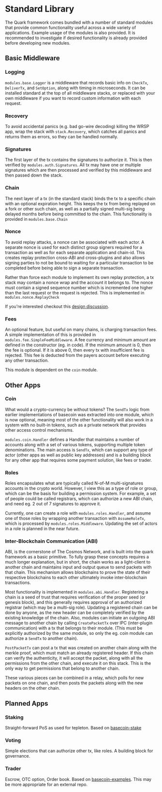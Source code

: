 # Standard Library

The Quark framework comes bundled with a number of standard modules that
provide common functionality useful across a wide variety of applications.
Example usage of the modules is also provided. It is recommended to investigate
if desired functionality is already provided before developing new modules.

## Basic Middleware

### Logging

`modules.base.Logger` is a middleware that records basic info on `CheckTx`,
`DeliverTx`, and `SetOption`, along with timing in microseconds. It can be
installed standard at the top of all middleware stacks, or replaced with your
own middleware if you want to record custom information with each request.

### Recovery

To avoid accidental panics (e.g. bad go-wire decoding) killing the WRSP app,
wrap the stack with `stack.Recovery`, which catches all panics and returns
them as errors, so they can be handled normally.

### Signatures

The first layer of the tx contains the signatures to authorize it.  This is
then verified by `modules.auth.Signatures`.  All tx may have one or multiple
signatures which are then processed and verified by this middleware and then
passed down the stack.

### Chain

The next layer of a tx (in the standard stack) binds the tx to a specific chain
with an optional expiration height.  This keeps the tx from being replayed on
a fork or other such chain, as well as a partially signed multi-sig being delayed
months before being committed to the chain. This functionality is provided in
`modules.base.Chain`

### Nonce

To avoid replay attacks, a nonce can be associated with each actor. A separate
nonce is used for each distinct group signers required for a transaction as
well as for each separate application and chain-id. This creates replay
protection cross-ABI and cross-plugins and also allows signing parties to not
be bound to waiting for a particular transaction to be completed before being
able to sign a separate transaction.

 Rather than force each module to implement its own replay protection, a tx
stack may contain a nonce wrap and the account it belongs to. The nonce must
contain a signed sequence number which is incremented one higher than the last
request or the request is rejected. This is implemented in
`modules.nonce.ReplayCheck`

If you're interested checkout this [design
discussion](https://github.com/tepleton/basecoin/issues/160).

### Fees

An optional feature, but useful on many chains, is charging transaction fees. A
simple implementation of this is provided in `modules.fee.SimpleFeeMiddleware`.
A fee currency and minimum amount are defined in the constructor (eg. in code).
If the minimum amount is 0, then the fee is optional. If it is above 0, then
every tx with insufficient fee is rejected. This fee is deducted from the
payers account before executing any other transaction.

This module is dependent on the `coin` module.

## Other Apps

### Coin

What would a crypto-currency be without tokens? The `SendTx` logic from earlier
implementations of basecoin was extracted into one module, which is now
optional, meaning most of the other functionality will also work in a system
with no built-in tokens, such as a private network that provides other access
control mechanisms.

`modules.coin.Handler` defines a Handler that maintains a number of accounts
along with a set of various tokens, supporting multiple token denominations.
The main access is `SendTx`, which can support any type of actor (other apps as
well as public key addresses) and is a building block for any other app that
requires some payment solution, like fees or trader.

### Roles

Roles encapsulates what are typically called N-of-M multi-signatures accounts
in the crypto world. However, I view this as a type of role or group, which can
be the basis for building a permission system. For example, a set of people
could be called registrars, which can authorize a new ABI chain, and need eg. 2
out of 7 signatures to approve it.

Currently, one can create a role with `modules.roles.Handler`, and assume one
of those roles by wrapping another transaction with `AssumeRoleTx`, which is
processed by `modules.roles.Middleware`. Updating the set of actors in
a role is planned in the near future.

### Inter-Blockchain Communication (ABI)

ABI, is the cornerstone of The Cosmos Network, and is built into the quark
framework as a basic primitive. To fully grasp these concepts requires
a much longer explanation, but in short, the chain works as a light-client to
another chain and maintains input and output queue to send packets with that
chain. This mechanism allows blockchains to prove the state of their respective
blockchains to each other ultimately invoke inter-blockchain transactions.

Most functionality is implemented in `modules.abi.Handler`. Registering a chain
is a seed of trust that requires verification of the proper seed (or genesis
block), and this generally requires approval of an authorized registrar (which
may be a multi-sig role).  Updating a registered chain can be done by anyone,
as the new header can be completely verified by the existing knowledge of the
chain.  Also, modules can initiate an outgoing ABI message to another chain
by calling `CreatePacketTx` over IPC (inter-plugin communication) with a tx
that belongs to their module. (This must be explicitly authorized by the
same module, so only the eg. coin module can authorize a `SendTx` to another
chain).

`PostPacketTx` can post a tx that was created on another chain along with the
merkle proof, which must match an already registered header. If this chain
can verify the authenticity, it will accept the packet, along with all the
permissions from the other chain, and execute it on this stack. This is the
only way to get permissions that belong to another chain.

These various pieces can be combined in a relay, which polls for new packets
on one chain, and then posts the packets along with the new headers on the
other chain.

## Planned Apps

### Staking

Straight-forward PoS as used for tepleton.
Based on [basecoin-stake](https://github.com/tepleton/basecoin-stake)

### Voting

Simple elections that can authorize other tx, like roles. A building block for
governance.

### Trader

Escrow, OTC option, Order book.  Based on
[basecoin-examples](https://github.com/tepleton/basecoin-examples/tree/develop/trader).
This may be more appropriate for an external repo.

